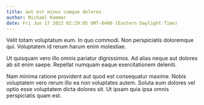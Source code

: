 ```yaml
---
title: aut est minus cumque dolores
author: Michael Kemmer
date: Fri Jun 17 2022 02:29:05 GMT-0400 (Eastern Daylight Time)
---
```

Velit totam voluptatum eum. In quo commodi. Non perspiciatis doloremque qui. Voluptatem id rerum harum enim molestiae.

 Ut quisquam vero illo omnis pariatur dignissimos. Ad alias neque aut dolores ab sit enim saepe. Repellat numquam eaque exercitationem deleniti.

 Nam minima ratione provident aut quod est consequatur maxime. Nobis voluptatem vero rerum illo ea non voluptates autem. Soluta eum dolores vel optio esse voluptatem dicta dolores sit. Ut ipsam quia ipsa omnis perspiciatis quam est.